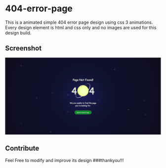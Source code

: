 # 404-error-page
This is a animated simple 404 error page design using css 3 animations.
Every design element is html and css only and no images are used for this design build.

## Screenshot
![Screenshot](res/screenshot.png)

## Contribute
Feel Free to modify and improve its design
###thankyou!!!